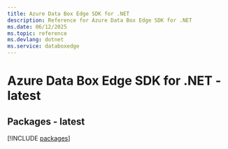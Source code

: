 ```yaml
---
title: Azure Data Box Edge SDK for .NET
description: Reference for Azure Data Box Edge SDK for .NET
ms.date: 06/12/2025
ms.topic: reference
ms.devlang: dotnet
ms.service: databoxedge
---
```

# Azure Data Box Edge SDK for .NET - latest
## Packages - latest
[!INCLUDE [packages](data-box-edge-index.md)]